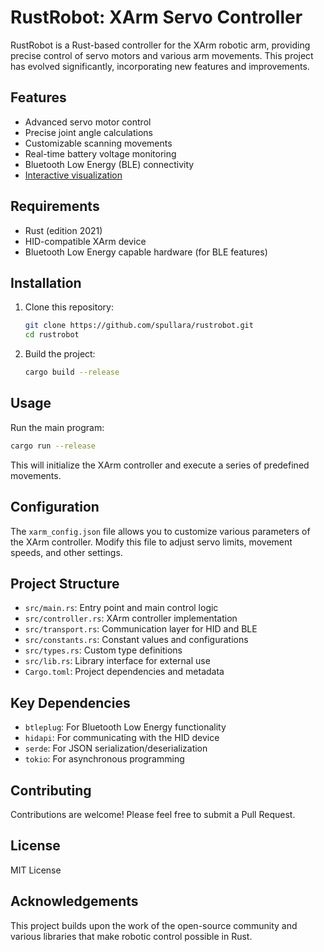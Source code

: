 # RustRobot: XArm Servo Controller

RustRobot is a Rust-based controller for the XArm robotic arm, providing precise control of servo motors and various arm movements. This project has evolved significantly, incorporating new features and improvements.

## Features

- Advanced servo motor control
- Precise joint angle calculations
- Customizable scanning movements
- Real-time battery voltage monitoring
- Bluetooth Low Energy (BLE) connectivity
- [Interactive visualization](https://claude.site/artifacts/4e26de69-b6ae-40b5-85c5-cbe835629ca2)

## Requirements

- Rust (edition 2021)
- HID-compatible XArm device
- Bluetooth Low Energy capable hardware (for BLE features)

## Installation

1. Clone this repository:

    ```bash
    git clone https://github.com/spullara/rustrobot.git
    cd rustrobot
    ```

2. Build the project:

    ```bash
    cargo build --release
    ```

## Usage

Run the main program:

```bash
cargo run --release
```

This will initialize the XArm controller and execute a series of predefined movements.

## Configuration

The `xarm_config.json` file allows you to customize various parameters of the XArm controller. Modify this file to adjust servo limits, movement speeds, and other settings.

## Project Structure

- `src/main.rs`: Entry point and main control logic
- `src/controller.rs`: XArm controller implementation
- `src/transport.rs`: Communication layer for HID and BLE
- `src/constants.rs`: Constant values and configurations
- `src/types.rs`: Custom type definitions
- `src/lib.rs`: Library interface for external use
- `Cargo.toml`: Project dependencies and metadata

## Key Dependencies

- `btleplug`: For Bluetooth Low Energy functionality
- `hidapi`: For communicating with the HID device
- `serde`: For JSON serialization/deserialization
- `tokio`: For asynchronous programming

## Contributing

Contributions are welcome! Please feel free to submit a Pull Request.

## License

MIT License

## Acknowledgements

This project builds upon the work of the open-source community and various libraries that make robotic control possible in Rust.

